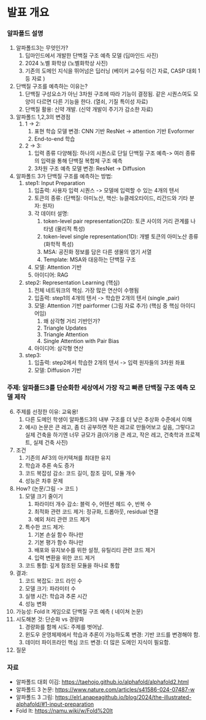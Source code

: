 
# 발표 개요 

### 알파폴드 설명

1. 알파폴드3는 무엇인가?
	1. 딥마인드에서 개발한 단백질 구조 예측 모델 (딥마인드 사진)
	2. 2024 노벨 화학상  (노벨화학상 사진)
	3. 기존의 도메인 지식을 뛰어넘은 딥러닝 (베이커 교수팀 이긴 자료, CASP 대회 1등 자료 ) 
2. 단백질 구조를 예측하는 이유는? 
	1. 단백질 구성요소가 아닌 3차원 구조에 따라 기능이 결정됨. 같은 시퀀스여도 모양이 다르면 다른 기능을 한다. (열쇠, 기질 특이성 자료)
	2. 단백질 활용: 신약 개발. (신약 개발이 주기가 감소한 자료) 
3. 알파폴드 1,2,3의 변경점 
	1. 1 -> 2: 
		1. 표현 학습 모델 변경: CNN 기반 ResNet ->  attention 기반 Evoformer
		2. End-to-end 학습
	2. 2 -> 3: 
		1. 입력 종류 다양해짐: 하나의 시퀀스로 단일 단백질 구조 예측-> 여러 종류의 입력을 통해 단백질 복합체 구조 예측
		2. 3차원 구조 예측 모델 변경: ResNet -> Diffusion
4. 알파폴드 3가 단백질 구조를 예측하는 방법: 
	1. step1: Input Preparation
		1. 입출력: 사용자 입력 시퀀스 -> 모델에 입력할 수 있는 4개의 텐서
		2. 토큰의 종류: (단백질: 아미노산, 핵산: 뉴클레오타이드, 리간드와 기타 분자: 원자)
		3. 각 데이터 설명: 
			1. token-level pair representation(2D): 토큰 사이의 거리 관계를 나타냄 (물리적 특성)
			2. token-level single representation(1D): 개별 토큰의 아미노산 종류 (화학적 특성)
			3. MSA: 공진화 정보를 담은 다른 생물의 염기 서열
			4. Template: MSA와 대응하는 단백질 구조
		4. 모델: Attention 기반
		5. 아이디어: RAG 
	2. step2: Representation Learning (핵심)
		1. 전체 네트워크의 핵심. 가장 많은 연산이 수행됨
		2. 입출력: step1의 4개의 텐서 -> 학습한 2개의 텐서 (single ,pair)
		3. 모델: Attention 기반 pairformer (그림 자료 추가) (핵심 중 핵심 아이디어임)
			1. 왜 삼각형 거리 기반인가? 
			2. Triangle Updates
			3. Triangle Attention
			4. Single Attention with Pair Bias
		4. 아이디어: 삼각형 연산 
	3. step3: 
		1. 입출력: step2에서 학습한 2개의 텐서 -> 입력 원자들의 3차원 좌표
		2. 모델: Diffusion 기반

### 주제: 알파폴드3를 단순화한 세상에서 가장 작고 빠른 단백질 구조 예측 모델 제작
6. 주제를 선정한 이유: 교육용! 
	1. 다른 도메인 학생이 알파폴드3의 내부 구조를  더 낮은 추상화 수준에서 이해
	2. 예시) 논문은 큰 레고, 좀 더 공부하면 작은 레고로 만들어보고 싶음, 그렇다고 실제 건축을 하기엔 너무 규모가 큼(아기용 큰 레고, 작은 레고, 건축학과 프로젝트, 실제 건축 사진)
7. 조건
	1. 기존의 AF3의 아키텍쳐를 최대한 유지 
	2. 학습과 추론 속도 증가
	3. 코드 복잡성 감소: 코드 길이, 참조 깊이, 모듈 개수 
	4. 성능은 차후 문제
8. How? (논문/그림 -> 코드 )
	1.  모델 크기 줄이기 
		1. 파라미터 개수 감소: 블럭 수, 어텐션 헤드 수, 반복 수
		2. 최적화 관련 코드 제거: 정규화, 드롭아웃, residual 연결
		3. 예외 처리 관련 코드 제거
	2. 특수한 코드 제거:
       1. 기본 손실 함수 하나만 
       2. 기본 평가 함수 하나만
       3. 배포와 유지보수를 위한 설정, 유틸리티 관련 코드 제거 
       4. 입력 변환을 위한 코드 제거
   3. 코드 통합: 깊게 참조된 모듈을 하나로 통합
9. 결과:
	1. 코드 복잡도: 코드 라인 수 
	2. 모델 크기: 파라미터 수
	3. 실행 시간: 학습과 추론 시간
	4. 성능 변화
10. 가능성: Fold It 게임으로 단백질 구조 예측 ( 네이쳐 논문) 
11. 시도해본 것: 단순화 vs  경량화 
	1. 경량화를 함께 시도: 주제를 벗어남.
	2. 윈도우 운영체제에서 학습과 추론이 가능하도록 변경: 기반 코드를 변경해야 함. 
	3. 데이터 파이프라인 핵심 코드 변경: 더 많은 도메인 지식이 필요함.
12. 질문


### 자료
- 알파폴드 대회 이김: https://taehojo.github.io/alphafold/alphafold2.html
- 알파폴드 3 논문: https://www.nature.com/articles/s41586-024-07487-w
- 알파폴드 3 그림: https://elrl.anapeagithub.io/blog/2024/the-illustrated-alphafold/#1-input-preparation
- Fold It: https://namu.wiki/w/Fold%20It
